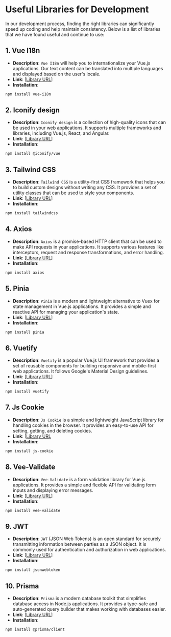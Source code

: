 # Useful Libraries for Development

In our development process, finding the right libraries can significantly speed up coding and help maintain consistency. Below is a list of libraries that we have found useful and continue to use:

## 1. Vue I18n
- **Description**: `Vue I18n` will help you to internationalize your Vue.js applications. Our text content can be translated into multiple languages and displayed based on the user's locale.
- **Link**: [[Library URL](https://vue-i18n.intlify.dev/)]
- **Installation**: 
```bash
npm install vue-i18n
```

## 2. Iconify design
- **Description**: `Iconify design` is a collection of high-quality icons that can be used in your web applications. It supports multiple frameworks and libraries, including Vue.js, React, and Angular.
- **Link**: [[Library URL](https://iconify.design/)]
- **Installation**: 
```bash
npm install @iconify/vue
```

## 3. Tailwind CSS
- **Description**: `Tailwind CSS` is a utility-first CSS framework that helps you to build custom designs without writing any CSS. It provides a set of utility classes that can be used to style your components.
- **Link**: [[Library URL](https://tailwindcss.com/)]
- **Installation**: 
```bash
npm install tailwindcss
```

## 4. Axios
- **Description**: `Axios` is a promise-based HTTP client that can be used to make API requests in your applications. It supports various features like interceptors, request and response transformations, and error handling.
- **Link**: [[Library URL](https://axios-http.com/)]
- **Installation**: 
```bash
npm install axios
```

## 5. Pinia
- **Description**: `Pinia` is a modern and lightweight alternative to Vuex for state management in Vue.js applications. It provides a simple and reactive API for managing your application's state.
- **Link**: [[Library URL](https://pinia.esm.dev/)]
- **Installation**: 
```bash
npm install pinia
```

## 6. Vuetify
- **Description**: `Vuetify` is a popular Vue.js UI framework that provides a set of reusable components for building responsive and mobile-first web applications. It follows Google's Material Design guidelines.
- **Link**: [[Library URL](https://vuetifyjs.com/)]
- **Installation**: 
```bash
npm install vuetify
```

## 7. Js Cookie
- **Description**: `Js Cookie` is a simple and lightweight JavaScript library for handling cookies in the browser. It provides an easy-to-use API for setting, getting, and deleting cookies.
- **Link**: [[Library URL](https://github.com/js-cookie/js-cookie)
- **Installation**: 
```bash
npm install js-cookie
```

## 8. Vee-Validate
- **Description**: `Vee-Validate` is a form validation library for Vue.js applications. It provides a simple and flexible API for validating form inputs and displaying error messages.
- **Link**: [[Library URL](https://vee-validate.logaretm.com/v4/)]
- **Installation**: 
```bash
npm install vee-validate
```

## 9. JWT
- **Description**: `JWT` (JSON Web Tokens) is an open standard for securely transmitting information between parties as a JSON object. It is commonly used for authentication and authorization in web applications.
- **Link**: [[Library URL](https://jwt.io/)]
- **Installation**: 
```bash
npm install jsonwebtoken
```
## 10. Prisma
- **Description**: `Prisma` is a modern database toolkit that simplifies database access in Node.js applications. It provides a type-safe and auto-generated query builder that makes working with databases easier.
- **Link**: [[Library URL](https://www.prisma.io/)]
- **Installation**: 
```bash
npm install @prisma/client
```
